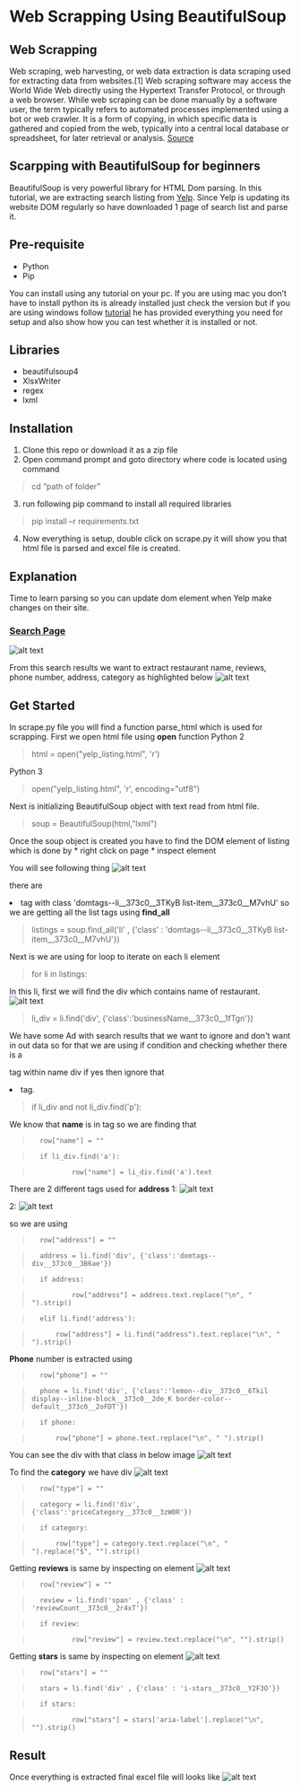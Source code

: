 # Web Scrapping Using BeautifulSoup

## Web Scrapping

Web scraping, web harvesting, or web data extraction is data scraping used for extracting data from websites.[1] Web scraping software may access the World Wide Web directly using the Hypertext Transfer Protocol, or through a web browser. While web scraping can be done manually by a software user, the term typically refers to automated processes implemented using a bot or web crawler. It is a form of copying, in which specific data is gathered and copied from the web, typically into a central local database or spreadsheet, for later retrieval or analysis.
[Source](https://en.wikipedia.org/wiki/Web_scraping "Title")

## Scarpping with BeautifulSoup for beginners

BeautifulSoup is very powerful library for HTML Dom parsing. In this tutorial, we are extracting search listing from [Yelp](https://www.yelp.com/search?find_desc=Asian%20Food&find_loc=fortworth%2C%20TX "Title"). Since Yelp is updating its website DOM regularly so have downloaded 1 page of search list and parse it.

## Pre-requisite
* Python
* Pip

You can install using any tutorial on your pc. If you are using mac you don’t have to install python its is already installed just check the version but if you are using windows follow [tutorial](https://matthewhorne.me/how-to-install-python-and-pip-on-windows-10/ "Title") he has provided everything you need for setup and also show how you can test whether it is installed or not.

## Libraries
* beautifulsoup4
* XlsxWriter
* regex
* lxml

## Installation

1. Clone this repo or download it as a zip file
2. Open command prompt and goto directory where code is located using command
>	cd “path of folder”
3. run following pip command to install all required libraries
> 	pip install –r requirements.txt
4. Now everything is setup, double click on scrape.py it will show you that html file is parsed and excel file is created.


## Explanation
Time to learn parsing so you can update dom element when Yelp make changes on their site.

### [Search Page](https://rimshakhalid.github.io/webscrapper-beautifulsoup/yelp_listing.html)
![alt text](screenshots/listing.PNG "Search List")

From this search results we want to extract restaurant name, reviews, phone number, address, category as highlighted below
![alt text](screenshots/data_need_to_extract.PNG "Search List")

## Get Started
In scrape.py file you will find a function parse_html which is used for scrapping. 
First we open html file using **open** function
Python 2
> html = open("yelp_listing.html", 'r')

Python 3
> open("yelp_listing.html", 'r', encoding="utf8")

Next is initializing BeautifulSoup object with text read from html file.
> soup = BeautifulSoup(html,"lxml")

Once the soup object is created you have to find the DOM element of listing which is done by 
	* right click on page
	* inspect element
	
You will see following thing
![alt text](screenshots/inspect_li.PNG "Search List")

there are <li> tag with class 'domtags--li__373c0__3TKyB list-item__373c0__M7vhU' so we are getting all the list tags using **find_all**
 
>	listings = soup.find_all('li' , {'class' : 'domtags--li__373c0__3TKyB list-item__373c0__M7vhU'})

Next is we are using for loop to iterate on each li element
>	for li in listings:

In this li, first we will find the div which contains name of restaurant. 
![alt text](screenshots/name.PNG "Search List")


>	li_div = li.find('div', {'class':'businessName__373c0__1fTgn'})

We have some Ad with search results that we want to ignore and don't want in out data so for that we are using if condition and checking whether there is a <p> tag within name div if yes then ignore that <li> tag.

>	if li_div and not li_div.find('p'):

We know that **name** is in <a> tag so we are finding that
>		row["name"] = ""
	
>		if li_div.find('a'):

>       		row["name"] = li_div.find('a').text

There are 2 different tags used for **address**
1:
![alt text](screenshots/address_2.PNG "Search List")

2:
![alt text](screenshots/address.PNG "Search List")

so we are using
>		row["address"] = ""

>		address = li.find('div', {'class':'domtags--div__373c0__3B6ae'})

>		if address:

>	    		row["address"] = address.text.replace("\n", " ").strip()

>		elif li.find('address'):

>			row["address"] = li.find("address").text.replace("\n", " ").strip()


**Phone** number is extracted using
>		row["phone"] = ""

>		phone = li.find('div', {'class':'lemon--div__373c0__6Tkil display--inline-block__373c0__2de_K border-color--default__373c0__2oFDT'})

>		if phone:

>	   		row["phone"] = phone.text.replace("\n", " ").strip()

You can see the div with that class in below image
![alt text](screenshots/phone.PNG "Search List")

To find the **category** we have div
![alt text](screenshots/category.PNG "Search List")

>		row["type"] = ""

>		category = li.find('div', {'class':'priceCategory__373c0__3zW0R'})

>		if category:

>		    row["type"] = category.text.replace("\n", " ").replace("$", "").strip()

Getting **reviews** is same by inspecting on element
![alt text](screenshots/reviews.PNG "Search List")

>		row["review"] = ""

>		review = li.find('span' , {'class' : 'reviewCount__373c0__2r4xT'})

>		if review:

>	    		row["review"] = review.text.replace("\n", "").strip()

 Getting **stars** is same by inspecting on element
![alt text](screenshots/stars.PNG "Search List")

>		row["stars"] = ""

>		stars = li.find('div' , {'class' : 'i-stars__373c0__Y2F3O'})

>		if stars:

>	    		row["stars"] = stars['aria-label'].replace("\n", "").strip()

## Result
Once everything is extracted final excel file will looks like
![alt text](screenshots/output.PNG "Search List")
